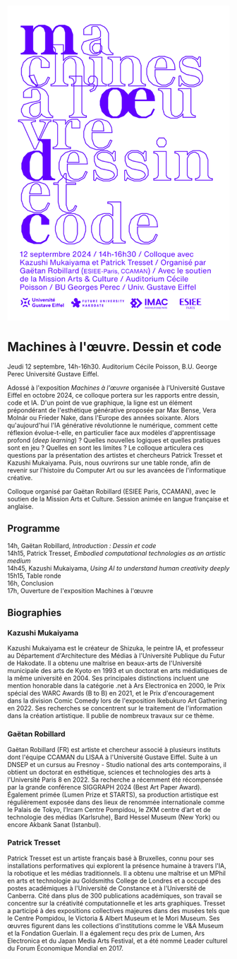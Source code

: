 ![affiche colloque "dessin et code"](medias/affiche.jpg)

# Machines à l'œuvre. Dessin et code

Jeudi 12 septembre, 14h-16h30. Auditorium Cécile Poisson, B.U. George Perec Université Gustave Eiffel.

Adossé à l'exposition *Machines à l'œuvre* organisée à l'Université Gustave Eiffel en octobre 2024, ce colloque portera sur les rapports entre dessin, code et IA. D'un point de vue graphique, la ligne est un élément prépondérant de l'esthétique générative proposée par Max Bense, Vera Molnár ou Frieder Nake, dans l'Europe des années soixante. Alors qu'aujourd'hui l'IA générative révolutionne le numérique, comment cette réflexion évolue-t-elle, en particulier face aux modèles d'apprentissage profond (*deep learning*) ? Quelles nouvelles logiques et quelles pratiques sont en jeu ? Quelles en sont les limites ? Le colloque articulera ces questions par la présentation des artistes et chercheurs Patrick Tresset et Kazushi Mukaiyama. Puis, nous ouvrirons sur une table ronde, afin de revenir sur l'histoire du Computer Art ou sur les avancées de l'informatique créative.

Colloque organisé par Gaëtan Robillard (ESIEE Paris, CCAMAN), avec le soutien de la Mission Arts et Culture. Session animée en langue française et anglaise.

## Programme

14h, Gaëtan Robillard, *Introduction : Dessin et code*  
14h15, Patrick Tresset, *Embodied computational technologies as an artistic medium*  
14h45, Kazushi Mukaiyama, *Using AI to understand human creativity deeply*  
15h15, Table ronde  
16h, Conclusion  
17h, Ouverture de l'exposition Machines à l'œuvre  

## Biographies

### Kazushi Mukaiyama

Kazushi Mukaiyama est le créateur de Shizuka, le peintre IA, et professeur au Département d'Architecture des Médias à l'Université Publique du Futur de Hakodate. Il a obtenu une maîtrise en beaux-arts de l'Université municipale des arts de Kyoto en 1993 et un doctorat en arts médiatiques de la même université en 2004. Ses principales distinctions incluent une mention honorable dans la catégorie .net à Ars Electronica en 2000, le Prix spécial des WARC Awards (B to B) en 2021, et le Prix d'encouragement dans la division Comic Comedy lors de l'exposition Ikebukuro Art Gathering en 2022. Ses recherches se concentrent sur le traitement de l'information dans la création artistique. Il publie de nombreux travaux sur ce thème.

<!-- Kazushi Mukaiyama is the creator of Shizuka, the AI painter, and a Professor in the Department of Media Architecture at Future University Hakodate. He received his M.A. in Fine Arts from Kyoto City University of Arts in 1993 and earned a Ph.D. in Media Art from the Graduate School of Art at the same university in 2004. His major awards include an Honorary Mention in the .net category at Ars Electronica in 2000, the WARC Awards Special Prize (B to B) in 2021, and the Encouragement Prize in the Comic Comedy Division at the Ikebukuro Art Gathering Open Call Exhibition in 2022. His research focuses on the information processing of art creations, and he publishes works on this theme. -->

### Gaëtan Robillard

Gaëtan Robillard (FR) est artiste et chercheur associé à plusieurs instituts dont l'équipe CCAMAN du LISAA à l'Université Gustave Eiffel. Suite à un DNSEP et un cursus au Fresnoy - Studio national des arts contemporains, il obtient un doctorat en esthétique, sciences et technologies des arts à l'Université Paris 8 en 2022. Sa recherche a récemment été récompensée par la grande conférence SIGGRAPH 2024 (Best Art Paper Award). Également primée (Lumen Prize et STARTS), sa production artistique est régulièrement exposée dans des lieux de renommée internationale comme le Palais de Tokyo, l’Ircam Centre Pompidou, le ZKM centre d’art et de technologie des médias (Karlsruhe), Bard Hessel Museum (New York) ou encore Akbank Sanat (Istanbul).

<!-- Gaëtan Robillard (FR) est artiste et chercheur, actuellement post doctorant à l’Université Laval (CA), vivant et travaillant entre le Grand Paris et Montréal. Il produit un ensemble d’installations utilisant datas et médias, engagées dans la recherche en mathématique, la climatologie et les sciences cognitives. Son travail a été exposé dans des lieux tels que le Palais de Tokyo et l’Ircam Centre Pompidou (Paris), Akbank Sanat (Istanbul) et le ZKM Centre d’art et de technologie des médias (Karlsruhe). Il publie régulièrement des articles sur l’esthétique du Computer Art historique, l’éducation et les artefacts algorithmiques contemporains.

Gaëtan Robillard (FR) is an artist and a researcher, currently a postdoctoral fellow at Laval University (CA), living and working between the Greater Paris and Montreal. He produces data art and media based installations engaging with mathematical research, climatology and cognitive sciences. His work has been exhibited in venues such as Palais de Tokyo and Ircam Centre Pompidou (Paris), Pearl Art Museum (Shanghai), Akbank Sanat (Istanbul), and ZKM Center for Art and Media (Karlsruhe). In 2022, he obtained a PhD in art and technology from the University of Paris 8, and published several texts on early computer art aesthetics, education and contemporary algorithmic artifacts. -->

### Patrick Tresset

Patrick Tresset est un artiste français basé à Bruxelles, connu pour ses installations performatives qui explorent la présence humaine à travers l'IA, la robotique et les médias traditionnels. Il a obtenu une maîtrise et un MPhil en arts et technologie au Goldsmiths College de Londres et a occupé des postes académiques à l'Université de Constance et à l'Université de Canberra. Cité dans plus de 300 publications académiques, son travail se concentre sur la créativité computationnelle et les arts graphiques. Tresset a participé à des expositions collectives majeures dans des musées tels que le Centre Pompidou, le Victoria & Albert Museum et le Mori Museum. Ses œuvres figurent dans les collections d'institutions comme le V&A Museum et la Fondation Guerlain. Il a également reçu des prix de Lumen, Ars Electronica et du Japan Media Arts Festival, et a été nommé Leader culturel du Forum Économique Mondial en 2017.

<!-- 
Patrick Tresset is a French artist based in Brussels, known for his performative installations that explore human presence using AI, robotics, and traditional media. He earned a master’s and an MPhil in Arts and Technology from Goldsmiths College, London, and has held academic positions at the University of Konstanz and the University of Canberra. His work, which has been cited in over 300 academic publications, focuses on computational creativity and graphics. Tresset participated in major group shows at museums such as the Centre Pompidou, the Victoria & Albert Museum, and the Mori Museum. His works are in the collections of institutions like the V&A Museum and the Guerlain Foundation. He also has received awards from Lumen, Ars Electronica, and the Japan Media Arts Festival, and was named a World Economic Forum Cultural Leader in 2017.-->